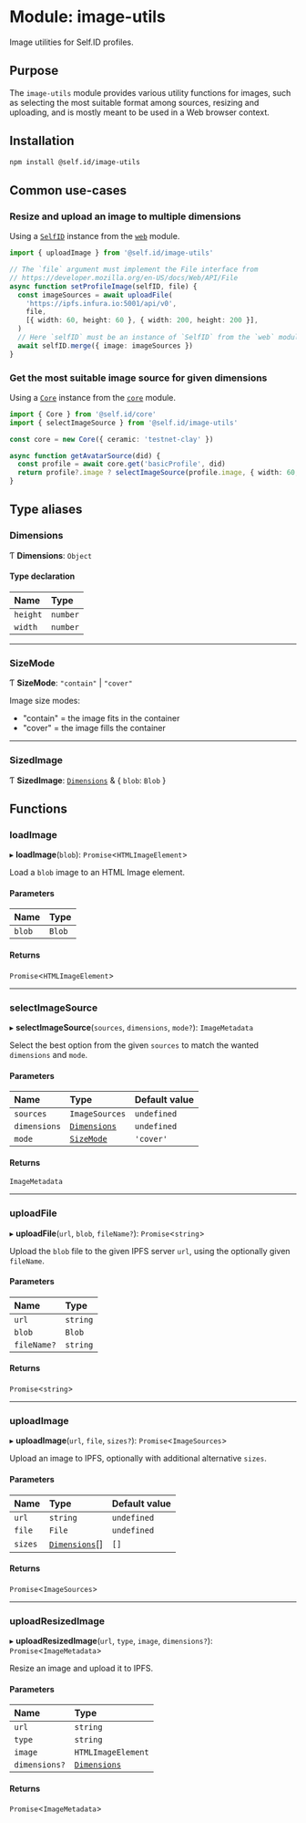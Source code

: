 # Module: image-utils

Image utilities for Self.ID profiles.

## Purpose

The `image-utils` module provides various utility functions for images, such as selecting the
most suitable format among sources, resizing and uploading, and is mostly meant to be used in a
Web browser context.

## Installation

```sh
npm install @self.id/image-utils
```

## Common use-cases

### Resize and upload an image to multiple dimensions

Using a [`SelfID`](../classes/web.SelfID.md) instance from the [`web`](web.md) module.

```ts
import { uploadImage } from '@self.id/image-utils'

// The `file` argument must implement the File interface from
// https://developer.mozilla.org/en-US/docs/Web/API/File
async function setProfileImage(selfID, file) {
  const imageSources = await uploadFile(
    'https://ipfs.infura.io:5001/api/v0',
    file,
    [{ width: 60, height: 60 }, { width: 200, height: 200 }],
  )
  // Here `selfID` must be an instance of `SelfID` from the `web` module
  await selfID.merge({ image: imageSources })
}
```

### Get the most suitable image source for given dimensions

Using a [`Core`](../classes/core.Core.md) instance from the [`core`](core.md) module.

```ts
import { Core } from '@self.id/core'
import { selectImageSource } from '@self.id/image-utils'

const core = new Core({ ceramic: 'testnet-clay' })

async function getAvatarSource(did) {
  const profile = await core.get('basicProfile', did)
  return profile?.image ? selectImageSource(profile.image, { width: 60, height: 60 }) : null
}
```

## Type aliases

### Dimensions

Ƭ **Dimensions**: `Object`

#### Type declaration

| Name | Type |
| :------ | :------ |
| `height` | `number` |
| `width` | `number` |

___

### SizeMode

Ƭ **SizeMode**: ``"contain"`` \| ``"cover"``

Image size modes:

- "contain" = the image fits in the container
- "cover" = the image fills the container

___

### SizedImage

Ƭ **SizedImage**: [`Dimensions`](image_utils.md#dimensions) & { `blob`: `Blob`  }

## Functions

### loadImage

▸ **loadImage**(`blob`): `Promise`<`HTMLImageElement`\>

Load a `blob` image to an HTML Image element.

#### Parameters

| Name | Type |
| :------ | :------ |
| `blob` | `Blob` |

#### Returns

`Promise`<`HTMLImageElement`\>

___

### selectImageSource

▸ **selectImageSource**(`sources`, `dimensions`, `mode?`): `ImageMetadata`

Select the best option from the given `sources` to match the wanted `dimensions` and `mode`.

#### Parameters

| Name | Type | Default value |
| :------ | :------ | :------ |
| `sources` | `ImageSources` | `undefined` |
| `dimensions` | [`Dimensions`](image_utils.md#dimensions) | `undefined` |
| `mode` | [`SizeMode`](image_utils.md#sizemode) | `'cover'` |

#### Returns

`ImageMetadata`

___

### uploadFile

▸ **uploadFile**(`url`, `blob`, `fileName?`): `Promise`<`string`\>

Upload the `blob` file to the given IPFS server `url`, using the optionally given `fileName`.

#### Parameters

| Name | Type |
| :------ | :------ |
| `url` | `string` |
| `blob` | `Blob` |
| `fileName?` | `string` |

#### Returns

`Promise`<`string`\>

___

### uploadImage

▸ **uploadImage**(`url`, `file`, `sizes?`): `Promise`<`ImageSources`\>

Upload an image to IPFS, optionally with additional alternative `sizes`.

#### Parameters

| Name | Type | Default value |
| :------ | :------ | :------ |
| `url` | `string` | `undefined` |
| `file` | `File` | `undefined` |
| `sizes` | [`Dimensions`](image_utils.md#dimensions)[] | `[]` |

#### Returns

`Promise`<`ImageSources`\>

___

### uploadResizedImage

▸ **uploadResizedImage**(`url`, `type`, `image`, `dimensions?`): `Promise`<`ImageMetadata`\>

Resize an image and upload it to IPFS.

#### Parameters

| Name | Type |
| :------ | :------ |
| `url` | `string` |
| `type` | `string` |
| `image` | `HTMLImageElement` |
| `dimensions?` | [`Dimensions`](image_utils.md#dimensions) |

#### Returns

`Promise`<`ImageMetadata`\>
